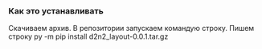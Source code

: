 ### Как это устанавливать

Скачиваем архив. В репозитории запускаем командую строку. Пишем строку py -m pip install d2n2_layout-0.0.1.tar.gz 
